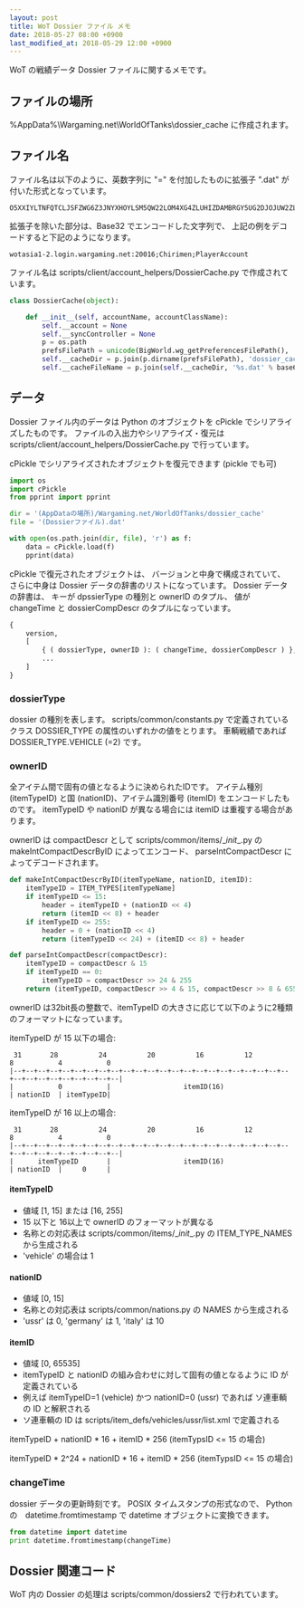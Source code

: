 ```yaml
---
layout: post
title: WoT Dossier ファイル メモ
date: 2018-05-27 08:00 +0900
last_modified_at: 2018-05-29 12:00 +0900
---
```


WoT の戦績データ Dossier ファイルに関するメモです。

## ファイルの場所

%AppData%\Wargaming.net\WorldOfTanks\dossier_cache
に作成されます。


## ファイル名

ファイル名は以下のように、英数字列に "=" を付加したものに拡張子 ".dat" が付いた形式となっています。

```
O5XXIYLTNFQTCLJSFZWG6Z3JNYXHOYLSM5QW22LOM4XG4ZLUHIZDAMBRGY5UG2DJOJUW2ZLOHNIGYYLZMVZECY3DN52W45A=.dat
```

拡張子を除いた部分は、Base32 でエンコードした文字列で、
上記の例をデコードすると下記のようになります。

```
wotasia1-2.login.wargaming.net:20016;Chirimen;PlayerAccount
```

ファイル名は scripts/client/account_helpers/DossierCache.py で作成されています。

```python
class DossierCache(object):

    def __init__(self, accountName, accountClassName):
        self.__account = None
        self.__syncController = None
        p = os.path
        prefsFilePath = unicode(BigWorld.wg_getPreferencesFilePath(), 'utf-8', errors='ignore')
        self.__cacheDir = p.join(p.dirname(prefsFilePath), 'dossier_cache')
        self.__cacheFileName = p.join(self.__cacheDir, '%s.dat' % base64.b32encode('%s;%s;%s' % (str(BigWorld.server()), accountName, accountClassName)))
```


## データ

Dossier ファイル内のデータは Python のオブジェクトを cPickle でシリアライズしたものです。
ファイルの入出力やシリアライズ・復元は scripts/client/account_helpers/DossierCache.py で行っています。

cPickle でシリアライズされたオブジェクトを復元できます (pickle でも可)

```python
import os
import cPickle
from pprint import pprint

dir = '(AppDataの場所)/Wargaming.net/WorldOfTanks/dossier_cache'
file = '(Dossierファイル).dat'

with open(os.path.join(dir, file), 'r') as f:
    data = cPickle.load(f)
    pprint(data)
```

cPickle で復元されたオブジェクトは、
バージョンと中身で構成されていて、
さらに中身は Dossier データの辞書のリストになっています。
Dossier データの辞書は、
キーが dpssierType の種別と ownerID のタプル、
値が changeTime と dossierCompDescr のタプルになっています。

```python
{
    version,
    [
        { ( dossierType, ownerID ): ( changeTime, dossierCompDescr ) },
        ...
    ]
}
```

### dossierType

dossier の種別を表します。
scripts/common/constants.py で定義されている
クラス DOSSIER_TYPE の属性のいずれかの値をとります。
車輌戦績であれば DOSSIER_TYPE.VEHICLE (=2) です。


### ownerID

全アイテム間で固有の値となるように決められたIDです。
アイテム種別 (itemTypeID) と国 (nationID)、アイテム識別番号 (itemID) をエンコードしたものです。
itemTypeID や nationID が異なる場合には itemID は重複する場合があります。

ownerID は compactDescr として scripts/common/items/\__init__.py の
makeIntCompactDescrByID によってエンコード、
parseIntCompactDescr によってデコードされます。

```python
def makeIntCompactDescrByID(itemTypeName, nationID, itemID):
    itemTypeID = ITEM_TYPES[itemTypeName]
    if itemTypeID <= 15:
        header = itemTypeID + (nationID << 4)
        return (itemID << 8) + header
    if itemTypeID <= 255:
        header = 0 + (nationID << 4)
        return (itemTypeID << 24) + (itemID << 8) + header
```

```python
def parseIntCompactDescr(compactDescr):
    itemTypeID = compactDescr & 15
    if itemTypeID == 0:
        itemTypeID = compactDescr >> 24 & 255
    return (itemTypeID, compactDescr >> 4 & 15, compactDescr >> 8 & 65535)
```

ownerID は32bit長の整数で、itemTypeID の大きさに応じて以下のように2種類のフォーマットになっています。

itemTypeID が 15 以下の場合:
```
 31       28          24          20          16          12           8           4           0
|--+--+--+--+--+--+--+--+--+--+--+--+--+--+--+--+--+--+--+--+--+--+--+--+--+--+--+--+--+--+--+--|
|           0           |                  itemID(16)                   | nationID  | itemTypeID|
```

itemTypeID が 16 以上の場合:
```
 31       28          24          20          16          12           8           4           0
|--+--+--+--+--+--+--+--+--+--+--+--+--+--+--+--+--+--+--+--+--+--+--+--+--+--+--+--+--+--+--+--|
|      itemTypeID       |                  itemID(16)                   | nationID  |     0     |
```

#### itemTypeID

+ 値域 [1, 15] または [16, 255]
+ 15 以下と 16以上で ownerID のフォーマットが異なる
+ 名称との対応表は scripts/common/items/\__init__.py の ITEM_TYPE_NAMES から生成される
+ 'vehicle' の場合は 1

#### nationID
+ 値域 [0, 15]
+ 名称との対応表は scripts/common/nations.py の NAMES から生成される
+ 'ussr' は 0, 'germany' は 1, 'italy' は 10

#### itemID
+ 値域 [0, 65535]
+ itemTypeID と nationID の組み合わせに対して固有の値となるように ID が定義されている
+ 例えば itemTypeID=1 (vehicle) かつ nationID=0 (ussr) であれば
ソ連車輌の ID と解釈される
+ ソ連車輌の ID は scripts/item_defs/vehicles/ussr/list.xml で定義される


itemTypeID + nationID * 16 + itemID * 256 (itemTypsID <= 15 の場合)

itemTypeID * 2^24 + nationID * 16 + itemID * 256 (itemTypsID <= 15 の場合)


### changeTime

dossier データの更新時刻です。
POSIX タイムスタンプの形式なので、
Python の　datetime.fromtimestamp で datetime オブジェクトに変換できます。

```python
from datetime import datetime
print datetime.fromtimestamp(changeTime)
```




## Dossier 関連コード

WoT 内の Dossier の処理は scripts/common/dossiers2 で行われています。


